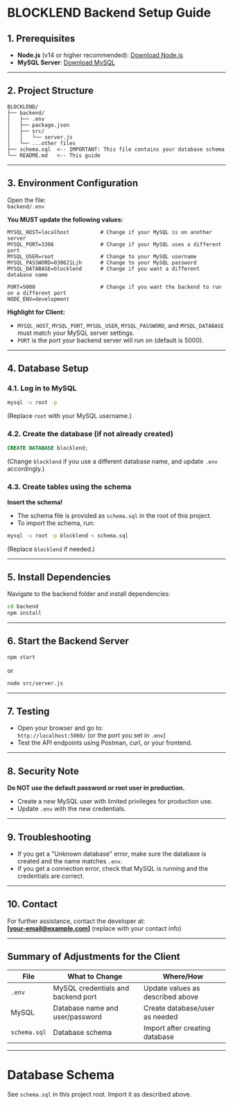 # BLOCKLEND Backend Setup Guide

## 1. Prerequisites
- **Node.js** (v14 or higher recommended): [Download Node.js](https://nodejs.org/)
- **MySQL Server**: [Download MySQL](https://dev.mysql.com/downloads/mysql/)

---

## 2. Project Structure

```
BLOCKLEND/
├── backend/
│   ├── .env
│   ├── package.json
│   ├── src/
│   │   └── server.js
│   └── ...other files
├── schema.sql  <-- IMPORTANT: This file contains your database schema
└── README.md   <-- This guide
```

---

## 3. Environment Configuration

Open the file:  
`backend/.env`

**You MUST update the following values:**

```dotenv
MYSQL_HOST=localhost          # Change if your MySQL is on another server
MYSQL_PORT=3306               # Change if your MySQL uses a different port
MYSQL_USER=root               # Change to your MySQL username
MYSQL_PASSWORD=030621Ljh      # Change to your MySQL password
MYSQL_DATABASE=blocklend      # Change if you want a different database name

PORT=5000                     # Change if you want the backend to run on a different port
NODE_ENV=development
```

**Highlight for Client:**  
- `MYSQL_HOST`, `MYSQL_PORT`, `MYSQL_USER`, `MYSQL_PASSWORD`, and `MYSQL_DATABASE` must match your MySQL server settings.
- `PORT` is the port your backend server will run on (default is 5000).

---

## 4. Database Setup

### 4.1. Log in to MySQL
```sh
mysql -u root -p
```
(Replace `root` with your MySQL username.)

### 4.2. Create the database (if not already created)
```sql
CREATE DATABASE blocklend;
```
(Change `blocklend` if you use a different database name, and update `.env` accordingly.)

### 4.3. Create tables using the schema

**Insert the schema!**

- The schema file is provided as `schema.sql` in the root of this project.
- To import the schema, run:

```sh
mysql -u root -p blocklend < schema.sql
```
(Replace `blocklend` if needed.)

---

## 5. Install Dependencies

Navigate to the backend folder and install dependencies:
```sh
cd backend
npm install
```

---

## 6. Start the Backend Server

```sh
npm start
```
or
```sh
node src/server.js
```

---

## 7. Testing

- Open your browser and go to:  
  `http://localhost:5000/` (or the port you set in `.env`)
- Test the API endpoints using Postman, curl, or your frontend.

---

## 8. Security Note

**Do NOT use the default password or root user in production.**
- Create a new MySQL user with limited privileges for production use.
- Update `.env` with the new credentials.

---

## 9. Troubleshooting

- If you get a "Unknown database" error, make sure the database is created and the name matches `.env`.
- If you get a connection error, check that MySQL is running and the credentials are correct.

---

## 10. Contact

For further assistance, contact the developer at:  
**[your-email@example.com]** (replace with your contact info)

---

## Summary of Adjustments for the Client

| File               | What to Change                                   | Where/How                                  |
|--------------------|--------------------------------------------------|--------------------------------------------|
| `.env`             | MySQL credentials and backend port               | Update values as described above           |
| MySQL              | Database name and user/password                  | Create database/user as needed             |
| `schema.sql`       | Database schema                                  | Import after creating database             |

---

# Database Schema

See `schema.sql` in this project root. Import it as described above.
